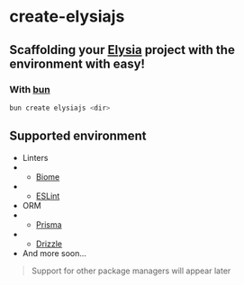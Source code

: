 # create-elysiajs

## Scaffolding your [Elysia](https://elysiajs.com/) project with the environment with easy!

### With [bun](https://bun.sh/)

```bash
bun create elysiajs <dir>
```

## Supported environment

-   Linters
-   -   [Biome](https://biomejs.dev/)
-   -   [ESLint](https://eslint.org/)
-   ORM
-   -   [Prisma](https://www.prisma.io/)
-   -   [Drizzle](https://orm.drizzle.team/)
-   And more soon...

> Support for other package managers will appear later
